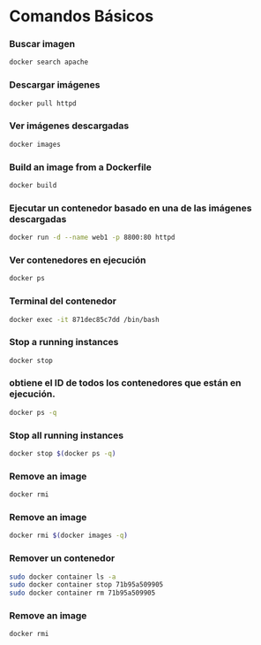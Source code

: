 # Comandos Básicos

### Buscar imagen
```sh
docker search apache
```

### Descargar imágenes
```sh
docker pull httpd
```

### Ver imágenes descargadas
```sh
docker images
```

### Build an image from a Dockerfile
```sh
docker build
```

### Ejecutar un contenedor basado en una de las imágenes descargadas
```sh
docker run -d --name web1 -p 8800:80 httpd
```

### Ver contenedores en ejecución
```sh
docker ps
```
### Terminal del contenedor
```sh
docker exec -it 871dec85c7dd /bin/bash
```

### Stop a running instances 
```sh
docker stop 
```

### obtiene el ID de todos los contenedores que están en ejecución. 
```sh
docker ps -q 
```

### Stop all running instances 
```sh
docker stop $(docker ps -q) 
```

### Remove an image
```sh
docker rmi 
```

### Remove an image
```sh
docker rmi $(docker images -q) 
```

### Remover un contenedor
```sh
sudo docker container ls -a
sudo docker container stop 71b95a509905
sudo docker container rm 71b95a509905
```

### Remove an image
```sh
docker rmi 
```



